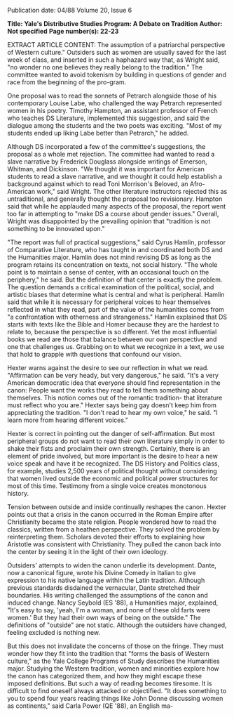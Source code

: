 Publication date: 04/88
Volume 20, Issue 6

**Title:  Yale's Distributive Studies Program: A Debate on Tradition**
**Author: Not specified**
**Page number(s): 22-23**

EXTRACT ARTICLE CONTENT:
The assumption of a patriarchal perspective of Western culture." Outsiders such as women are usually saved for the last week of class, and inserted in such a haphazard way that, as Wright said, "no wonder no one believes they really belong to the tradition." The committee wanted to avoid tokenism by building in questions of gender and race from the beginning of the pro-gram. 

One proposal was to read the sonnets of Petrarch alongside those of his contemporary Louise Labe, who challenged the way Petrarch represented women in his poetry. Timothy Hampton, an assistant professor of French who teaches DS Literature, implemented this suggestion, and said the dialogue among the students and the two poets was exciting. "Most of my students ended up liking Labe better than Petrarch," he added. 

Although DS incorporated a few of the committee's suggestions, the proposal as a whole met rejection. The committee had wanted to read a slave narrative by Frederick Douglass alongside writings of Emerson, Whitman, and Dickinson. "We thought it was important for American students to read a slave narrative, and we thought it could help establish a background against which to read Toni Morrison's Beloved, an Afro-American work," said Wright. The other literature instructors rejected this as untraditional, and generally thought the proposal too revisionary. Hampton said that while he applauded many aspects of the proposal, the report went too far in attempting to "make DS a course about gender issues." Overall, Wright was disappointed by the prevailing opinion that "tradition is not something to be innovated upon." 

"The report was full of practical suggestions," said Cyrus Hamlin, professor of Comparative Literature, who has taught in and coordinated both DS and the Humanities major. Hamlin does not mind revising DS as long as the program retains its concentration on texts, not social history. "The whole point is to maintain a sense of center, with an occasional touch on the periphery," he said. But the definition of that center is exactly the problem. The question demands a critical examination of the political, social, and artistic biases that determine what is central and what is peripheral. Hamlin said that while it is necessary for peripheral voices to hear themselves reflected in what they read, part of the value of the humanities comes from "a confrontation with otherness and strangeness." Hamlin explained that DS starts with texts like the Bible and Homer because they are the hardest to relate to, because the perspective is so different. Yet the most influential books we read are those that balance between our own perspective and one that challenges us. Grabbing on to what we recognize in a text, we use that hold to grapple with questions that confound our vision. 

Hexter warns against the desire to see our reflection in what we read. "Affirmation can be very heady, but very dangerous," he said. "It's a very American democratic idea that everyone should find representation in the canon: People want the works they read to tell them something about themselves. This notion comes out of the romantic tradition- that literature must reflect who you are." Hexter says being gay doesn't keep him from appreciating the tradition. "I don't read to hear my own voice," he said. "I learn more from hearing different voices." 

Hexter is correct in pointing out the danger of self-affirmation. But most peripheral groups do not want to read their own literature simply in order to shake their fists and proclaim their own strength. Certainly, there is an element of pride involved, but more important is the desire to hear a new voice speak and have it be recognized. The DS History and Politics class, for example, studies 2,500 years of political thought without considering that women lived outside the economic and political power structures for most of this time. Testimony from a single voice creates monotonous history. 

Tension between outside and inside continually reshapes the canon. Hexter points out that a crisis in the canon occurred in the Roman Empire after Christianity became the state religion. People wondered how to read the classics, written from a heathen perspective. They solved the problem by reinterpreting them. Scholars devoted their efforts to explaining how Aristotle was consistent with Christianity.  They pulled the canon back into the center by seeing it in the light of their own ideology. 

Outsiders' attempts to widen the canon underlie its development. Dante, now a canonical figure, wrote his Divine Comedy in Italian to give expression to his native language within the Latin tradition. Although previous standards disdained the vernacular, Dante stretched their boundaries. His writing challenged the assumptions of the canon and induced change. Nancy Seybold (ES '88), a Humanities major, explained, "It's easy to say, 'yeah, I'm a woman, and none of these old farts were women.' But they had their own ways of being on the outside." The definitions of "outside" are not static. Although the outsiders have changed, feeling excluded is nothing new. 

But this does not invalidate the concerns of those on the fringe. They must wonder how they fit into the tradition that "forms the basis of Western culture," as the Yale College Programs of Study describes the Humanities major. Studying the Western tradition, women and minorities explore how the canon has categorized them, and how they might escape these imposed definitions. But such a way of reading becomes tiresome. It is difficult to find oneself always attacked or objectified. "It does something to you to spend four years reading things like John Donne discussing women as continents," said Carla Power (QE '88), an English ma-